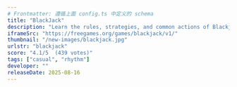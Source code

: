 ```yaml
---
# Frontmatter: 遵循上面 config.ts 中定义的 schema
title: "BlackJack"
description: "Learn the rules, strategies, and common actions of Blackjack (21). Master this classic casino card game by trying to beat the dealer with a hand value closer to 21 without going over."
iframeSrc: "https://freegames.org/games/blackjack/v1/"
thumbnail: "/new-images/blackjack.jpg"
urlstr: "blackjack"
score: "4.1/5  (439 votes)"
tags: ["casual", "rhythm"]
developer: ""
releaseDate: 2025-08-16
---
```


